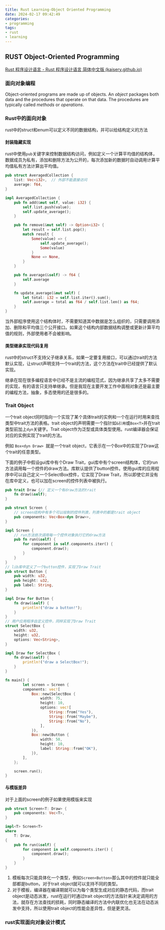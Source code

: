 ```yaml
---
title: Rust Learning-Object Oriented Programming
date: 2024-02-17 09:42:49
categories:
- programming
tags:
- rust
- learning
---
```


## RUST Object-Oriented Programming

[Rust 程序设计语言 - Rust 程序设计语言 简体中文版 (kaisery.github.io)](https://kaisery.github.io/trpl-zh-cn/title-page.html)

### 面向对象编程

 Object-oriented programs are made up of objects. An *object* packages both data and the procedures that operate on that data. The procedures are typically called *methods* or *operations*. 

### Rust中的面向对象

rust中的struct和enum可以定义不同的数据结构，并可以给结构定义的方法

#### 封装隐藏实现

rust中使用`pub`关键字来控制数据结构访问，例如定义一个计算平均值的结构体，数据成员为私有，添加和删除方法为公开的，每次添加新的数据时自动调用计算平均值私有方法计算出平均值。

```rust
pub struct AveragedCollection {
    list: Vec<i32>,  // 外部不能直接访问
    average: f64,
}

impl AveragedCollection {
    pub fn add(&mut self, value: i32) {
        self.list.push(value);
        self.update_average();
    }

    pub fn remove(&mut self) -> Option<i32> {
        let result = self.list.pop();
        match result {
            Some(value) => {
                self.update_average();
                Some(value)
            }
            None => None,
        }
    }

    pub fn average(&self) -> f64 {
        self.average
    }

    fn update_average(&mut self) {
        let total: i32 = self.list.iter().sum();
        self.average = total as f64 / self.list.len() as f64;
    }
}
```

当外部程序使用这个结构体时，不需要知道其中数据是怎么组织的，只需要调用添加、删除和平均值三个公开接口。如果这个结构内部数据结构调整或更新计算平均值的规则，外部使用者不会被影响。

#### 类型继承实现代码复用

rust中的struct不支持父子继承关系，如果一定要复用接口，可以通过trait的方法默认实现，让struct声明支持一个trait的方法，这个方法在trait中已经提供了默认实现。

继承在现在很多编程语言中已经不是主流的编程范式，因为继承共享了太多不需要的实现，有的语言只支持单继承。但是我现在主要开发工作中面相对象还是最主要的编程方法，抽象，多态使用的还是很多的。

### Trait Object

一个trait object同时指向一个实现了某个具体trait的实例和一个在运行时用来查找类型中trait方法的表格。trait object的声明需要一个指针如`&引用`或`Box<T>`并在trait类型前加上`dyn`关键字。Trait object作为泛型或具体类型使用。rust编译器会保证对应的实例实现了trait的方法。

例如 `Box<dyn Draw> `就是一个trait object，它表示在一个Box中的实现了Draw这个trait的任意类型。

下面的例子中假设gui库中有个Draw Trait，gui库中有个screen结构体，它的run方法调用每一个控件的draw方法。库默认提供了button控件。使用gui库的应用程序中可以自己定义一个SelectBox控件，它实现了Draw Trait，所以即使它并没有在库中定义，也可以加在screen的控件列表中被执行。

```rust
pub trait Draw {// 定义一个有draw方法的trait
    fn draw(&self);
}

pub struct Screen {
    // screen结构中有多个可以绘制的控件列表，列表中的都是trait object
    pub components: Vec<Box<dyn Draw>>,
}

impl Screen {
    // run方法依次调用每一个控件对象执行它的draw方法
    pub fn run(&self) {
        for component in self.components.iter() {
            component.draw();
        }
    }
}
// lib库中定义了一个button控件，实现了Draw Trait
pub struct Button {
    pub width: u32,
    pub height: u32,
    pub label: String,
}

impl Draw for Button {
    fn draw(&self) {
        println!("draw a button!");
    }
}
// 用户应用程序自定义控件，同样实现了Draw Trait
struct SelectBox {
    width: u32,
    height: u32,
    options: Vec<String>,
}

impl Draw for SelectBox {
    fn draw(&self) {
        println!("draw a SelectBox!");
    }
}

fn main() {
        let screen = Screen {
        components: vec![
            Box::new(SelectBox {
                width: 75,
                height: 10,
                options: vec![
                    String::from("Yes"),
                    String::from("Maybe"),
                    String::from("No"),
                ],
            }),
            Box::new(Button {
                width: 50,
                height: 10,
                label: String::from("OK"),
            }),
        ],
    };

    screen.run();
}
```

#### 与模版差异

对于上面的screen的例子如果使用模版来实现

```rust
pub struct Screen<T: Draw> {
    pub components: Vec<T>,
}

impl<T> Screen<T>
where
    T: Draw,
{
    pub fn run(&self) {
        for component in self.components.iter() {
            component.draw();
        }
    }
}
```

1. 模板每次只能具体化一个类型，例如`Screen<Button>`那么其中的控件就只能全部都是button，对于trait object就可以支持不同的类型。
2. 对于模板，编译器在编译期就可以为每个类型生成对应的静态代码，而trait object是动态派发，rust在运行时通过trait object的方法指针来决定调用的方法，就存在方法查找的损耗，同时静态编译的方法中内联优化也无法在动态派发中支持，所以使用trait object的性能会差异性，但是更灵活。

### rust实现面向对象设计模式

